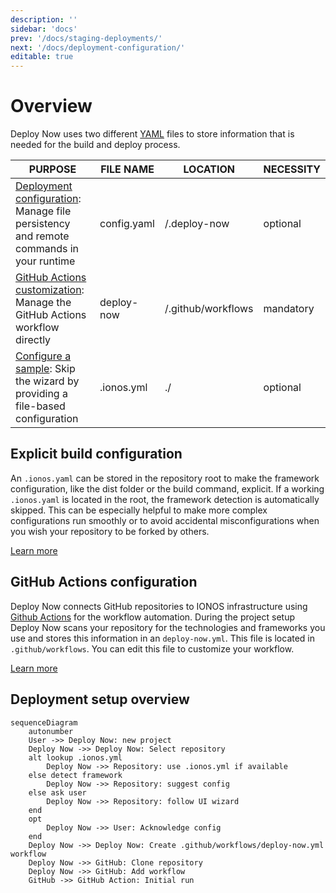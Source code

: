 ```yaml
---
description: ''
sidebar: 'docs'
prev: '/docs/staging-deployments/'
next: '/docs/deployment-configuration/'
editable: true
---
```


# Overview

Deploy Now uses two different [YAML](https://yaml.org/spec/1.2/spec.html) files to store information that is needed for the build and deploy process. 

|PURPOSE|FILE NAME|LOCATION|NECESSITY|
|-|-|-|-|
|[Deployment configuration](/docs/workflow-configuration/): Manage file persistency and remote commands in your runtime|config.yaml|/.deploy-now|optional|
|[GitHub Actions customization](/docs/github-actions-customization/): Manage the GitHub Actions workflow directly|deploy-now|/.github/workflows|mandatory|
|[Configure a sample](/docs/create-sample/): Skip the wizard by providing a file-based configuration|.ionos.yml|./|optional|


## Explicit build configuration

An `.ionos.yaml` can be stored in the repository root to make the framework configuration, like the dist folder or the build command, explicit. If a working `.ionos.yaml` is located in the root, the framework detection is automatically skipped. This can be especially helpful to make more complex configurations run smoothly or to avoid accidental misconfigurations when you wish your repository to be forked by others. 

[Learn more](/docs/explicit-build-configuration/)

## GitHub Actions configuration

Deploy Now connects GitHub repositories to IONOS infrastructure using [Github Actions](https://github.com/features/actions) for the workflow automation. During the project setup  Deploy Now scans your repository for the technologies and frameworks you use and stores this information in an `deploy-now.yml`. This file is located in `.github/workflows`. You can edit this file to customize your workflow. 

[Learn more](/docs/github-actions-customization/)

## Deployment setup overview

~~~mermaid
sequenceDiagram
    autonumber
    User ->> Deploy Now: new project
    Deploy Now ->> Deploy Now: Select repository
    alt lookup .ionos.yml
        Deploy Now ->> Repository: use .ionos.yml if available
    else detect framework
        Deploy Now ->> Repository: suggest config
    else ask user
        Deploy Now ->> Repository: follow UI wizard
    end
    opt
        Deploy Now ->> User: Acknowledge config
    end
    Deploy Now ->> Deploy Now: Create .github/workflows/deploy-now.yml workflow
    Deploy Now ->> GitHub: Clone repository
    Deploy Now ->> GitHub: Add workflow
    GitHub ->> GitHub Action: Initial run
~~~

